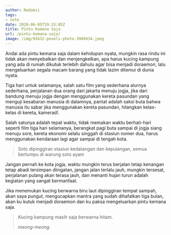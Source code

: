 ```yaml
---
author: Redaksi
tags:
- note
date: 2020-06-05T19:33:05Z
title: Pintu Kemana Saja
url: /pintu-kemana-saja/
image: /img/91b32-pexels-photo-3989434.jpeg
---
```


<p class="has-drop-cap">
  Andai ada pintu kemana saja dalam kehidupan nyata, mungkin rasa rindu ini tidak akan menyebalkan dan menjengkelkan, apa harus kucing kampung yang ada di rumah dikutuk terlebih dahulu agar bisa menjadi doraemon, lalu mengeluarkan segala macam barang yang tidak lazim ditemui di dunia nyata.
</p>

Tiga hari untuk selamanya, salah satu film yang sederhana alurnya sederhana, perjalanan dua orang dari jakarta menuju jogja, jika dari bandung menuju jogja dengan menggunakan kereta pasundan yang menguji kesabaran manusia di dalamnya, pantat adalah saksi buta bahwa manusia itu sabar jika menggunakan kereta pasundan, hilangkan kelas-kelas di kereta, kamerad!.

Salah satunya adalah tepat waktu, tidak memakan waktu berhati-hari seperti film tiga hari selamanya, berangkat pagi buta sampai di jogja siang menuju sore, kereta ekonomi selalu singgah di stasiun nomer dua, harus menggunakan kendaraan lagi agar sampai di tengah kota.

<blockquote class="wp-block-quote">
  <p>
    Soto dipinggiran stasiun kedatangan dan kepulangan, semua bertumpu di warung soto ayam
  </p>
  
  <p>
  </p>
</blockquote>

Jangan pernah ke kota jogja, waktu mungkin terus berjalan tetap kenangan tetap abadi tersimpan diingatan, jangan jalan terlalu jauh, mungkin tersesat, perjalanan pulang akan terasa jauh, dan menanti hujan turun adalah kegiatan yang sangat bermanfaat.

Jika menemukan kucing berwarna biru laut dipinggiran tempat sampah, akan saya pungut, mengucapkan mantra yang sudah dihafalkan tiga bulan, akan ku kutuk menjadi doraemon dan ku paksa mengeluarkan pintu kemana saja.

<blockquote class="wp-block-quote">
  <p>
    Kucing kampung masih saja berwarna hitam.
  </p>
  
  <cite>meong-meong.</cite>
</blockquote>
